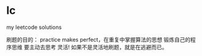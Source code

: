 # lc
my leetcode solutions

刷题的目的：
practice makes perfect，在重复中掌握算法的思想
锻炼自己的程序思维
要主动去思考
灵活!
如果不是灵活地刷题，就是在逃避而已。